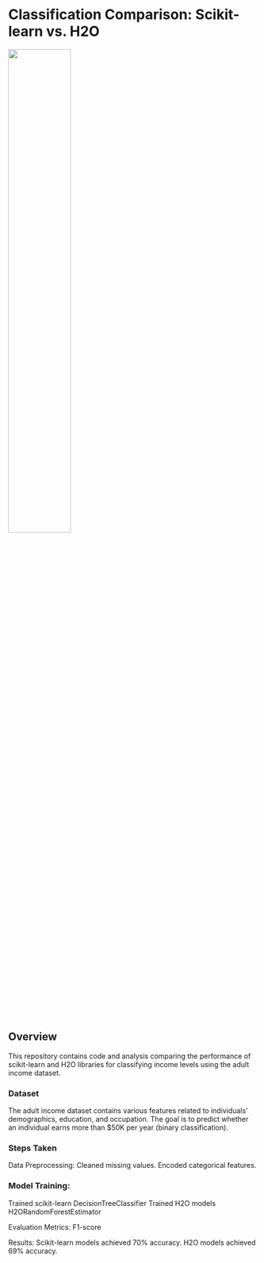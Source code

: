# Classification Comparison: Scikit-learn vs. H2O 

<img src="https://github.com/user-attachments/assets/4b13dccb-fdc6-4b68-a115-09199f84eae0"  style= "width:50%; height:50%" >

## Overview
This repository contains code and analysis comparing the performance of scikit-learn and H2O libraries for classifying income levels using the adult income dataset.

### Dataset
The adult income dataset contains various features related to individuals’ demographics, education, and occupation. The goal is to predict whether an individual earns more than $50K per year (binary classification).
### Steps Taken
Data Preprocessing:
Cleaned missing values.
Encoded categorical features.

### Model Training:
Trained scikit-learn DecisionTreeClassifier
Trained H2O models H2ORandomForestEstimator


Evaluation Metrics:
F1-score


Results:
Scikit-learn models achieved 70% accuracy.
H2O models achieved 69% accuracy.
